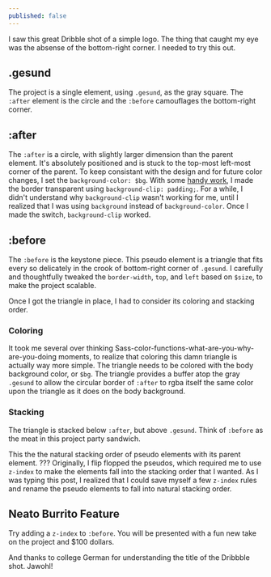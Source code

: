 ```yaml
---
published: false
---
```


I saw this great Dribble shot of a simple logo. The thing that caught my eye was the absense of the bottom-right corner. I needed to try this out. 

## .gesund
The project is a single element, using `.gesund`, as the gray square. The `:after` element is the circle and the `:before` camouflages the bottom-right corner.

## :after
The `:after` is a circle, with slightly larger dimension than the parent element. It's absolutely positioned and is stuck to the top-most left-most corner of the parent. To keep consistant with the design and for future color changes, I set the `background-color: $bg`. With some [handy work](http://css-tricks.com/transparent-borders-with-background-clip/), I made the border transparent using `background-clip: padding;`. For a while, I didn't understand why `background-clip` wasn't working for me, until I realized that I was using `background` instead of `background-color`. Once I made the switch, `background-clip` worked.

## :before
The `:before` is the keystone piece. This pseudo element is a triangle that fits every so delicately in the crook of bottom-right corner of `.gesund`. I carefully and thoughtfully tweaked the `border-width`, `top`, and `left` based on `$size`, to make the project scalable.

Once I got the triangle in place, I had to consider its coloring and stacking order.

### Coloring
It took me several over thinking Sass-color-functions-what-are-you-why-are-you-doing moments, to realize that coloring this damn triangle is actually way more simple. The triangle needs to be colored with the body background color, or `$bg`. The triangle provides a buffer atop the gray `.gesund` to allow the circular border of `:after` to rgba itself the same color upon the triangle as it does on the body background.

### Stacking
The triangle is stacked below `:after`, but above `.gesund`. Think of `:before` as the meat in this project party sandwich.

This the the natural stacking order of pseudo elements with its parent element. ??? Originally, I flip flopped the pseudos, which required me to use `z-index` to make the elements fall into the stacking order that I wanted. As I was typing this post, I realized that I could save myself a few `z-index` rules and rename the pseudo elements to fall into natural stacking order.

## Neato Burrito Feature
Try adding a `z-index` to `:before`. You will be presented with a fun new take on the project and $100 dollars.

And thanks to college German for understanding the title of the Dribbble shot. Jawohl!